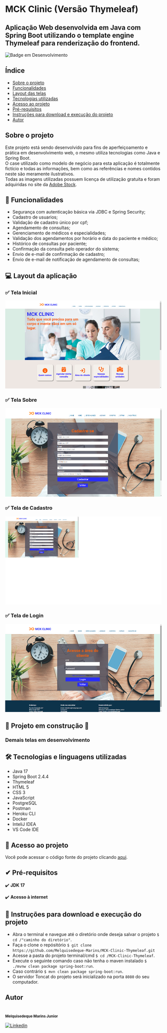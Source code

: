 # MCK Clinic (Versão Thymeleaf)

## Aplicação Web desenvolvida em Java com Spring Boot utilizando o template engine Thymeleaf para renderização do frontend.

![Badge em Desenvolvimento](http://img.shields.io/static/v1?label=STATUS&message=EM%20DESENVOLVIMENTO&color=GREEN&style=for-the-badge)

## Índice
<!--ts-->
* [Sobre o projeto](#Sobre)
* [Funcionalidades](#Funcionalidades)
* [Layout das telas](#Layout)
* [Tecnologias utilizadas](#Tecnologias)
* [Acesso ao projeto](#Acesso_ao_projeto)
* [Pré-requisitos](#Pre-requisitos)
* [Instruções para download e execução do projeto](#Instruções)
* [Autor](#Autor)
<!--te-->

## Sobre o projeto
Este projeto está sendo desenvolvido para fins de aperfeiçoamento e prática em desenvolvimento web, o mesmo utiliza tecnologias como Java e Spring Boot.<br>
O case utilizado como modelo de negócio para esta aplicação é totalmente fictício e todas as informações, bem como as referências e nomes contidos neste são meramente ilustrativos.<br>
Todas as imagens utilizadas possuem licença de utilização gratuita e foram adquiridas no site da [Adobe Stock](https://stock.adobe.com/pt). 

<a id="Funcionalidades"></a>
## 🔨 Funcionalidades
- Segurança com autenticação básica via JDBC e Spring Security;
- Cadastro de usuarios;
- Validação de cadastro único por cpf;
- Agendamento de consultas;
- Gerenciamento de médicos e especialidades;
- Validação dos agendamentos por horário e data do paciente e médico;
- Histórico de consultas por paciente;
- Confirmação da consulta pelo operador do sistema;
- Envio de e-mail de confirmação de cadastro;
- Envio de e-mail de notificação de agendamento de consultas;

<a id="Layout"></a>
## 💻 Layout da aplicação
### ✅ Tela Inicial
![](https://raw.githubusercontent.com/Melquisedeque-Marins/MCK-Clinic-Thymeleaf/main/utils/Home-screen.png)
### ✅ Tela Sobre
![](https://raw.githubusercontent.com/Melquisedeque-Marins/MCK-Clinic-Thymeleaf/main/utils/About-screen.png)
### ✅ Tela de Cadastro
![](https://raw.githubusercontent.com/Melquisedeque-Marins/MCK-Clinic-Thymeleaf/main/utils/Register-screen.png)
### ✅ Tela de Login
![](https://raw.githubusercontent.com/Melquisedeque-Marins/MCK-Clinic-Thymeleaf/main/utils/Login-screen.png)
## 🚧 Projeto em construção 🚧
### Demais telas em desenvolvimento 
<a id="Tecnologias"></a>
## 🛠️️ Tecnologias e linguagens utilizadas

- Java 17
- Spring Boot 2.4.4
- Thymeleaf
- HTML 5
- CSS 3
- JavaScript
- PostgreSQL
- Postman
- Heroku CLI
- Docker
- InteliJ IDEA
- VS Code IDE

<a id="Acesso_ao_projeto"></a>
## 📁 Acesso ao projeto

Você pode acessar o código fonte do projeto clicando [aqui](https://github.com/Melquisedeque-Marins/MCK-Clinic-Thymeleaf/tree/main/src).

<a id="Pre-requisitos"></a>
## ✔ Pré-requisitos

✔️ **JDK 17**

✔️ **Acesso à internet**

<a id="Instruções"></a>
## 🎲️ Instruções para download e execução do projeto

- Abra o terminal e navegue até o diretório onde deseja salvar o projeto
  ``$ cd /"caminho do diretório"``.
- Faça o clone o repósitório
  ``$ git clone https://github.com/Melquisedeque-Marins/MCK-Clinic-Thymeleaf.git``
- Acesse a pasta do projeto terminal/cmd
  ``$ cd /MCK-Clinic-Thymeleaf``.
- Execute o seguinte comando caso não tenha o maven instalado
  ``$ ./mvnw clean package spring-boot:run``.
- Caso contrário
  ``$ mvn clean package spring-boot:run``.
- O servidor Toncat do projeto será inicializado na porta
  ``8080``
  do seu computador.


<a id="Autor"></a>
## Autor
<a href="https://github.com/Melquisedeque-Marins">
 <img style="border-radius: 50%;" src="https://avatars.githubusercontent.com/u/93653645?v=4" width="120px;" alt=""/>
<br />
 <sub><b>Melquisedeque Marins Junior</b></sub></a> <a href="https://www.linkedin.com/in/melquisedeque-marins-junior-324291230"></a>

[![Linkedin](https://img.shields.io/badge/LinkedIn-0077B5?style=for-the-badge&logo=linkedin&logoColor=white)](https://www.linkedin.com/in/melquisedeque-marins-junior-324291230)
